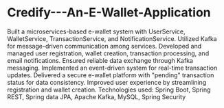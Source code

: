# Credify---An-E-Wallet-Application
Built a microservices-based e-wallet system with UserService, WalletService, TransactionService, and NotificationService.
Utilized Kafka for message-driven communication among services.
Developed and managed user registration, wallet creation, transaction processing, and email notifications.
Ensured reliable data exchange through Kafka messaging.
Implemented an event-driven system for real-time transaction updates.
Delivered a secure e-wallet platform with "pending" transaction status for data consistency.
Improved user experience by streamlining registration and wallet creation.
Technologies used: Spring Boot, Spring REST, Spring data JPA, Apache Kafka, MySQL, Spring Security
